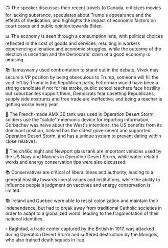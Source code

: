📺 The speaker discusses their recent travels to Canada, criticizes movies for lacking substance, speculates about Trump's appearance and the effects of medication, and highlights the impact of economic factors on court cases and public opinion towards Biden.

📊 The economy is seen through a consumption lens, with political choices reflected in the cost of goods and services, resulting in workers experiencing alienation and economic struggles, while the outcome of the election is uncertain and the Democrats' claim of a good economy is amusing.

📚 Ramaswamy used confrontation to stand out in the debate, Vivek may secure a VP position by being obsequious to Trump, someone will fill the void left by Trump in the Republican party, Fetterman would have been a strong candidate if not for his stroke, public school teachers face hostility but suburbanites support them, Democrats fear upsetting Republicans, supply side nostrums and free trade are ineffective, and being a teacher is getting worse every year.

📝 The French-made AMX 30 tank was used in Operation Desert Storm, soldiers use the "salute" mnemonic device for reporting information, Gorbachev was naive about the West's intentions, the US benefits from its dominant position, Iceland has the oldest government and supported Operation Desert Storm, and has a unique system to prevent dating within close relatives.

📝 The ch46c night and Newport glass tank are important vehicles used by the US Navy and Marines in Operation Desert Storm, while water-related words and energy conservation tips were also discussed.

📚 Conservatives are critical of liberal ideas and authority, leading to a general hostility towards liberal values and institutions, while the ability to influence people's judgment on vaccines and energy conservation is limited.

📚 Ireland and Quebec were able to resist colonization and maintain their independence, but had to break away from traditional Catholic societies in order to adapt to a globalized world, leading to the fragmentation of their national identities.

💀 Baghdad, a trade center captured by the British in 1917, was attacked during Operation Desert Storm and suffered destruction by the Mongols, who also trained death squads in Iraq.

